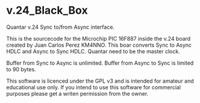 # v.24_Black_Box
Quantar v.24 Sync to/from Async interface.

This is the sourcecode for the Microchip PIC 16F887 inside the v.24 board created by Juan Carlos Perez KM4NNO.
This boar converts Sync to Async HDLC and Async to Sync HDLC.
Quantar need to be the master clock.

Buffer from Sync to Async is unlimited.
Buffer from Async to Sync is limited to 90 bytes.

This software is licenced under the GPL v3 and is intended for amateur and educational use only. If you intend to use this software for commercial purposes please get a writen permission from the owner.

